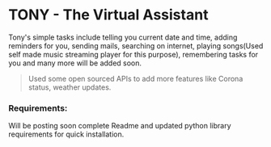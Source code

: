 # TONY - The Virtual Assistant

Tony's simple tasks include telling you current date and time, adding reminders for you, sending mails, searching on internet, playing songs(Used self made music streaming player for this purpose), remembering tasks for you and many more will be added soon.

> Used some open sourced APIs to add more features like Corona status, weather updates.


### Requirements:
Will be posting soon complete Readme and updated python library requirements for quick installation.




